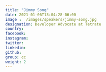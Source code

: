 ```yaml
---
title: "Jimmy Song"
date: 2021-01-06T13:04:28-06:00
image :  /images/speakers/jimmy-song.jpg
designation: Developer Advocate at Tetrate
country: 
facebook: 
instagram: 
twitter: 
linkedin:
github: 
group: cc
weight: 2
---
```



